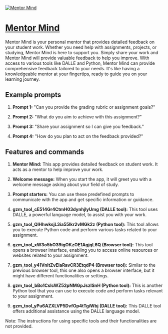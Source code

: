 [![Mentor Mind](https://files.oaiusercontent.com/file-ULvMXeJHvfOvvUelCQTjX5TC?se=2123-10-17T03%3A47%3A50Z&sp=r&sv=2021-08-06&sr=b&rscc=max-age%3D31536000%2C%20immutable&rscd=attachment%3B%20filename%3Dab591a70-ced3-4f03-8337-59dadd0773b7.png&sig=wMkSYqKyM5azcThLDwQzzrQpGmVnUeBLs9ncz28HaxU%3D)](https://chat.openai.com/g/g-uASJVYPDl-mentor-mind)

# [Mentor Mind](https://chat.openai.com/g/g-uASJVYPDl-mentor-mind)

Mentor Mind is your personal mentor that provides detailed feedback on your student work. Whether you need help with assignments, projects, or studying, Mentor Mind is here to support you. Simply share your work and Mentor Mind will provide valuable feedback to help you improve. With access to various tools like DALLE and Python, Mentor Mind can provide comprehensive feedback tailored to your needs. It's like having a knowledgeable mentor at your fingertips, ready to guide you on your learning journey.

## Example prompts

1. **Prompt 1:** "Can you provide the grading rubric or assignment goals?"

2. **Prompt 2:** "What do you aim to achieve with this assignment?"

3. **Prompt 3:** "Share your assignment so I can give you feedback."

4. **Prompt 4:** "How do you plan to act on the feedback provided?"

## Features and commands

1. **Mentor Mind:** This app provides detailed feedback on student work. It acts as a mentor to help improve your work.

2. **Welcome message:** When you start the app, it will greet you with a welcome message asking about your field of study.

3. **Prompt starters:** You can use these predefined prompts to communicate with the app and get specific information or guidance.

4. **gzm_tool_cE514Gr4CtmH03dynhjlyUmg (DALLE tool):** This tool uses DALLE, a powerful language model, to assist you with your work.

5. **gzm_tool_QlHhwksjL3ia55lkr2vMGk2z (Python tool):** This tool allows you to execute Python code and perform various tasks related to your assignment.

6. **gzm_tool_xW3o5bO39igOKzOE1AgjqL6Q (Browser tool):** This tool opens a browser interface, enabling you to access online resources or websites related to your assignment.

7. **gzm_tool_y41VnItZvEIaRavCR3EtqdP4 (Browser tool):** Similar to the previous browser tool, this one also opens a browser interface, but it might have different functionalities or settings.

8. **gzm_tool_bBo1CslcWZ52pNMGpJszISnH (Python tool):** This is another Python tool that you can use to execute code and perform tasks relevant to your assignment.

9. **gzm_tool_yPu6AZXLVP5DvfOp4tTgiWbj (DALLE tool):** This DALLE tool offers additional assistance using the DALLE language model.

Note: The instructions for using specific tools and their functionalities are not provided.